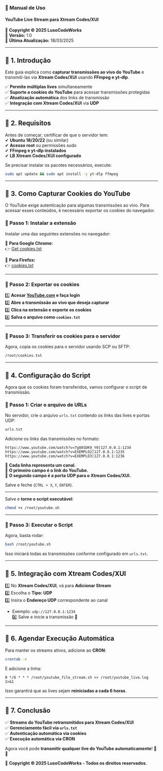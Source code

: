 ### **📜 Manual de Uso**
#### **YouTube Live Stream para Xtream Codes/XUI**
📌 **Copyright © 2025 LusoCodeWorks**  
📌 **Versão:** 1.0  
📌 **Última Atualização:** 18/03/2025  

---

## **📌 1. Introdução**
Este guia explica como **capturar transmissões ao vivo do YouTube** e transmiti-las via **Xtream Codes/XUI** usando **FFmpeg e yt-dlp**.  

✅ **Permite múltiplas lives** simultaneamente  
✅ **Suporte a cookies do YouTube** para acessar transmissões protegidas  
✅ **Atualização automática** dos links de transmissão  
✅ **Integração com Xtream Codes/XUI** via **UDP**  

---

## **📌 2. Requisitos**
Antes de começar, certificar de que o servidor tem:  
✔ **Ubuntu 18/20/22** (ou similar)  
✔ **Acesso root** ou permissões sudo  
✔ **FFmpeg e yt-dlp instalados**  
✔ **LB Xtream Codes/XUI configurado**  

Se precisar instalar os pacotes necessários, execute:
```bash
sudo apt update && sudo apt install -y yt-dlp ffmpeg
```

---

## **📌 3. Como Capturar Cookies do YouTube**
O YouTube exige autenticação para algumas transmissões ao vivo. 
Para acessar esses conteúdos, é necessário exportar os cookies do navegador.

### **🔹 Passo 1: Instalar a extensão**
Instalar uma das seguintes extensões no navegador:  

📌 **Para Google Chrome:**  
👉 [Get cookies.txt](https://chromewebstore.google.com/detail/get-cookiestxt-locally/cclelndahbckbenkjhflpdbgdldlbecc)  

📌 **Para Firefox:**  
👉 [cookies.txt](https://addons.mozilla.org/en-US/firefox/addon/cookies-txt/)  

---

### **🔹 Passo 2: Exportar os cookies**
1️⃣ **Acesar [YouTube.com](https://www.youtube.com) e faça login**  
2️⃣ **Abre a transmissão ao vivo que deseja capturar**  
3️⃣ **Clica na extensão e exporte os cookies**  
4️⃣ **Salva o arquivo como `cookies.txt`**  

---

### **🔹 Passo 3: Transferir os cookies para o servidor**
Agora, copia os cookies para o servidor usando SCP ou SFTP:
```bash
/root/cookies.txt
```

---

## **📌 4. Configuração do Script**
Agora que os cookies foram transferidos, vamos configurar o script de transmissão.

### **🔹 Passo 1: Criar o arquivo de URLs**
No servidor, crie o arquivo `urls.txt` contendo os links das lives e portas UDP:
```bash
urls.txt
```
Adicione os links das transmissões no formato:
```
https://www.youtube.com/watch?v=7g88SDK9_Y0|127.0.0.1:1234
https://www.youtube.com/watch?v=EXEMPLO2|127.0.0.1:1235
https://www.youtube.com/watch?v=EXEMPLO3|127.0.0.1:1236
```
📌 **Cada linha representa um canal.**  
📌 **O primeiro campo é o link do YouTube.**  
📌 **O segundo campo é a porta UDP para o Xtream Codes/XUI.**

Salve e feche (`CTRL + X`, `Y`, `ENTER`).

---

Salve e **torne o script executável**:
```bash
chmod +x /root/youtube.sh
```

---

### **🔹 Passo 3: Executar o Script**
Agora, basta rodar:
```bash
bash /root/youtube.sh
```

Isso iniciará todas as transmissões conforme configurado em `urls.txt`.

---

## **📌 5. Integração com Xtream Codes/XUI**
1️⃣ No **Xtream Codes/XUI**, vá para **Adicionar Stream**  
2️⃣ Escolha o **Tipo: UDP**  
3️⃣ Insira o **Endereço UDP** correspondente ao canal  
   - Exemplo: `udp://127.0.0.1:1234`  
4️⃣ Salve e inicie a transmissão 🚀  

---

## **📌 6. Agendar Execução Automática**
Para manter os streams ativos, adicione ao **CRON**:
```bash
crontab -e
```
E adicione a linha:
```
0 */6 * * * /root/youtube_file_stream.sh >> /root/youtube_live.log 2>&1
```
Isso garantirá que as lives sejam **reiniciadas a cada 6 horas**.

---

## **📌 7. Conclusão**
✅ **Streams do YouTube retransmitidos para Xtream Codes/XUI**  
✅ **Gerenciamento fácil via `urls.txt`**  
✅ **Autenticação automática via cookies**  
✅ **Execução automática via CRON**  

Agora você pode **transmitir qualquer live do YouTube automaticamente**! 🚀🔥  

📌 **Copyright © 2025 LusoCodeWorks - Todos os direitos reservados.**
